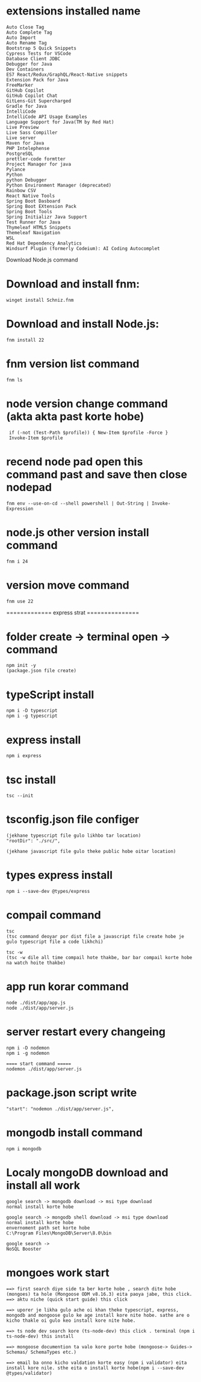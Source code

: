 # extensions installed name 
    Auto Close Tag
    Auto Complete Tag
    Auto Import
    Auto Rename Tag
    Bootstrap 5 Quick Snippets
    Cypress Tests for VSCode
    Database Client JDBC
    Debugger for Java
    Dev Containers
    ES7 React/Redux/GraphQL/React-Native snippets
    Extension Pack for Java
    FreeMarker
    GitHub Copilot
    GitHub Copilot Chat
    GitLens-Git Supercharged
    Gradle for Java
    IntelliCode
    IntelliCode API Usage Examples
    Language Support for Java(TM by Red Hat)
    Live Preview
    Live Sass Compiller
    Live server
    Maven for Java
    PHP Intelephense
    PostgreSQL
    prettler-code formtter
    Project Manager for java
    Pylance
    Python
    python Debugger
    Python Environment Manager (deprecated)
    Rainbow CSV
    React Native Tools
    Spring Boot Dasboard
    Spring Boot EXtension Pack
    Spring Boot Tools
    Spring Initializr Java Support
    Test Runner for Java
    Thymeleaf HTML5 Snippets
    Themeleaf Navigation
    WSL
    Red Hat Dependency Analytics
    Windsurf Plugin (formerly Codeium): AI Coding Autocomplet


Download Node.js command

# Download and install fnm:
    winget install Schniz.fnm

# Download and install Node.js:
    fnm install 22

# fnm version list command
    fnm ls

# node version change command (akta akta past korte hobe)
     if (-not (Test-Path $profile)) { New-Item $profile -Force }
     Invoke-Item $profile
# recend node pad open this command past and save then close nodepad
    fnm env --use-on-cd --shell powershell | Out-String | Invoke-Expression
# node.js other version install command 
    fnm i 24
# version move command 
    fnm use 22



============= express strat ===============

# folder create -> terminal open -> command 
    npm init -y
    (package.json file create)
# typeScript install
    npm i -D typescript
    npm i -g typescript

# express install 
    npm i express

# tsc install 
    tsc --init

# tsconfig.json file configer 
    (jekhane typescript file gulo likhbo tar location)
    "rootDir": "./src/", 

    (jekhane javascript file gulo theke public hobe oitar location)

# types express install
    npm i --save-dev @types/express

# compail command 
    tsc
    (tsc command deoyar por dist file a javascript file create hobe je gulo typescript file a code likhchi)

    tsc -w 
    (tsc -w dile all time compail hote thakbe, bar bar compail korte hobe na watch hoite thakbe)

# app run korar command 

    node ./dist/app/app.js
    node ./dist/app/server.js

# server restart every changeing
    npm i -D nodemon
    npm i -g nodemon 

    ==== start command ===== 
    nodemon ./dist/app/server.js

# package.json script write 
    "start": "nodemon ./dist/app/server.js",

# mongodb install command
    npm i mongodb

# Localy mongoDB download and install all work 

    google search -> mongodb download -> msi type download
    normal install korte hobe 

    google search -> mongodb shell download -> msi type download
    normal install korte hobe 
    envernoment path set korte hobe 
    C:\Program Files\MongoDB\Server\8.0\bin

    google search -> 
    NoSQL Booster 

# mongoes work start 
    ==> first search diye side ta ber korte hobe , search dite hobe (mongoes) ta hole (Mongoose ODM v8.16.3) eita paoya jabe, this click. 
    ==> aktu niche (quick start guide) this click

    ==> uporer je likha gulo ache oi khan theke typescript, express, mongodb and mongoose gulo ke age install kore nite hobe. sathe are o kicho thakle oi gulo keo install kore nite hobe. 

    ==> ts node dev search kore (ts-node-dev) this click . terminal (npm i ts-node-dev) this install

    ==> mongoose documention ta valo kore porte hobe (mongoose-> Guides-> Schemas/ SchemaTypes etc.)

    ==> email ba onno kicho valdation korte easy (npm i validator) eita install kore nile. sthe eita o install korte hobe(npm i --save-dev @types/validator)



    
